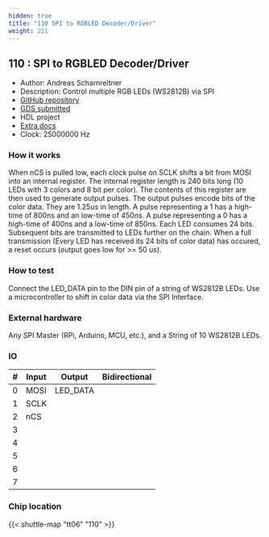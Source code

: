 ```yaml
---
hidden: true
title: "110 SPI to RGBLED Decoder/Driver"
weight: 221
---
```


## 110 : SPI to RGBLED Decoder/Driver

* Author: Andreas Scharnreitner
* Description: Control multiple RGB LEDs (WS2812B) via SPI
* [GitHub repository](https://github.com/schandreas/jku-tt06-spi-led)
* [GDS submitted](https://github.com/schandreas/jku-tt06-spi-led/actions/runs/8642842784)
* HDL project
* [Extra docs]()
* Clock: 25000000 Hz

<!---

This file is used to generate your project datasheet. Please fill in the information below and delete any unused
sections.

You can also include images in this folder and reference them in the markdown. Each image must be less than
512 kb in size, and the combined size of all images must be less than 1 MB.
-->


### How it works

When nCS is pulled low, each clock pulse on SCLK shifts a bit from MOSI into an internal register.
The internal register length is 240 bits long (10 LEDs with 3 colors and 8 bit per color).
The contents of this register are then used to generate output pulses.
The output pulses encode bits of the color data. They are 1.25us in length. A pulse representing a 1
has a high-time of 800ns and an low-time of 450ns. A pulse representing a 0 has a high-time of 400ns
and a low-time of 850ns.
Each LED consumes 24 bits. Subsequent bits are transmitted to LEDs further on the chain.
When a full transmission (Every LED has received its 24 bits of color data) has occured, a reset occurs
(output goes low for >= 50 us).

### How to test

Connect the LED_DATA pin to the DIN pin of a string of WS2812B LEDs. Use a microcontroller to shift in
color data via the SPI Interface.

### External hardware

Any SPI Master (RPi, Arduino, MCU, etc.), and a String of 10 WS2812B LEDs.


### IO

| #             | Input    | Output   | Bidirectional   |
| ------------- | -------- | -------- | --------------- |
| 0 | MOSI  | LED_DATA  |         |
| 1 | SCLK  |   |         |
| 2 | nCS  |   |         |
| 3 |   |   |         |
| 4 |   |   |         |
| 5 |   |   |         |
| 6 |   |   |         |
| 7 |   |   |         |


### Chip location

{{< shuttle-map "tt06" "110" >}}
